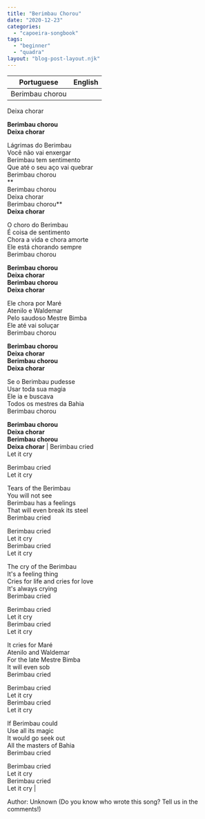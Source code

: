 ```yaml
---
title: "Berimbau Chorou"
date: "2020-12-23"
categories: 
  - "capoeira-songbook"
tags: 
  - "beginner"
  - "quadra"
layout: "blog-post-layout.njk"
---
```


| Portuguese | English |
| --- | --- |
| Berimbau chorou  
Deixa chorar  
  
**Berimbau chorou  
Deixa chorar**  
  
Lágrimas do Berimbau  
Você não vai enxergar  
Berimbau tem sentimento  
Que até o seu aço vai quebrar  
Berimbau chorou  
**  
Berimbau chorou  
Deixa chorar  
Berimbau chorou**  
**Deixa chorar**  
  
O choro do Berimbau  
É coisa de sentimento  
Chora a vida e chora amorte  
Ele está chorando sempre  
Berimbau chorou  
  
**Berimbau chorou  
Deixa chorar  
Berimbau chorou  
Deixa chorar**  
  
Ele chora por Maré  
Atenilo e Waldemar  
Pelo saudoso Mestre Bimba  
Ele até vai soluçar  
Berimbau chorou  
  
**Berimbau chorou  
Deixa chorar  
Berimbau chorou  
Deixa chorar**  
  
Se o Berimbau pudesse  
Usar toda sua magia  
Ele ia e buscava  
Todos os mestres da Bahia  
Berimbau chorou  
  
**Berimbau chorou  
Deixa chorar  
Berimbau chorou  
Deixa chorar** | Berimbau cried  
Let it cry  
  
Berimbau cried  
Let it cry  
  
Tears of the Berimbau  
You will not see  
Berimbau has a feelings  
That will even break its steel  
Berimbau cried  
  
Berimbau cried  
Let it cry  
Berimbau cried  
Let it cry  
  
The cry of the Berimbau  
It's a feeling thing  
Cries for life and cries for love  
It's always crying  
Berimbau cried  
  
Berimbau cried  
Let it cry  
Berimbau cried  
Let it cry  
  
It cries for Maré  
Atenilo and Waldemar  
For the late Mestre Bimba  
It will even sob  
Berimbau cried  
  
Berimbau cried  
Let it cry  
Berimbau cried  
Let it cry  
  
If Berimbau could  
Use all its magic  
It would go seek out  
All the masters of Bahia  
Berimbau cried  
  
Berimbau cried  
Let it cry  
Berimbau cried  
Let it cry |

<figcaption>

Author: Unknown (Do you know who wrote this song? Tell us in the comments!)

</figcaption>
